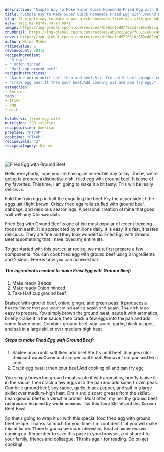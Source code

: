 ```yaml
---
description: "Simple Way to Make Super Quick Homemade Fried Egg with Ground Beef"
title: "Simple Way to Make Super Quick Homemade Fried Egg with Ground Beef"
slug: 77-simple-way-to-make-super-quick-homemade-fried-egg-with-ground-beef
date: 2021-05-02T03:43:04.057Z
image: https://img-global.cpcdn.com/recipes/eb90cc1ed97f861d/680x482cq70/fried-egg-with-ground-beef-recipe-main-photo.jpg
thumbnail: https://img-global.cpcdn.com/recipes/eb90cc1ed97f861d/680x482cq70/fried-egg-with-ground-beef-recipe-main-photo.jpg
cover: https://img-global.cpcdn.com/recipes/eb90cc1ed97f861d/680x482cq70/fried-egg-with-ground-beef-recipe-main-photo.jpg
author: Hilda McGee
ratingvalue: 5
reviewcount: 28453
recipeingredient:
- "3 eggs"
- " Onion minced"
- "Half cup ground beef"
recipeinstructions:
- "Sautee onion until soft then add beef.Stir fry until beef changes color then add water.Cover and simmer until it soft.Remove from pan and let it cool."
- "Crack egg beat it then.pour beef.Add cooking oil and pan fry egg."
categories:
- Recipe
tags:
- fried
- egg
- with

katakunci: fried egg with 
nutrition: 298 calories
recipecuisine: American
preptime: "PT34M"
cooktime: "PT48M"
recipeyield: "2"
recipecategory: Dinner

---
```



![Fried Egg with Ground Beef](https://img-global.cpcdn.com/recipes/eb90cc1ed97f861d/680x482cq70/fried-egg-with-ground-beef-recipe-main-photo.jpg)

Hello everybody, hope you are having an incredible day today. Today, we're going to prepare a distinctive dish, fried egg with ground beef. It is one of my favorites. This time, I am going to make it a bit tasty. This will be really delicious.

Fold the fryin eggs in half the engulfing the beef. Fry the upper side of the eggs until light brown. Crispy fried egg rolls stuffed with ground beef, cabbage, and delicious seasonings. A personal creation of mine that goes well with any Chinese dish.

Fried Egg with Ground Beef is one of the most popular of recent trending foods on earth. It is appreciated by millions daily. It is easy, it's fast, it tastes delicious. They are fine and they look wonderful. Fried Egg with Ground Beef is something that I have loved my entire life.


To get started with this particular recipe, we must first prepare a few components. You can cook fried egg with ground beef using 3 ingredients and 2 steps. Here is how you can achieve that.

<!--inarticleads1-->

##### The ingredients needed to make Fried Egg with Ground Beef:

1. Make ready 3 eggs
1. Make ready  Onion minced
1. Take Half cup ground beef


Braised with ground beef, onion, ginger, and green peas, it produces a hearty flavor that you won&#39;t mind eating again and again. The dish is so easy to prepare. You simply brown the ground meat, saute it with aromatics, briefly braise it in the sauce, then crack a few eggs into the pan and add some frozen peas. Combine ground beef, soy sauce, garlic, black pepper, and salt in a large skillet over medium-high heat. 

<!--inarticleads2-->

##### Steps to make Fried Egg with Ground Beef:

1. Sautee onion until soft then add beef.Stir fry until beef changes color then add water.Cover and simmer until it soft.Remove from pan and let it cool.
1. Crack egg beat it then.pour beef.Add cooking oil and pan fry egg.


You simply brown the ground meat, saute it with aromatics, briefly braise it in the sauce, then crack a few eggs into the pan and add some frozen peas. Combine ground beef, soy sauce, garlic, black pepper, and salt in a large skillet over medium-high heat. Drain and discard grease from the skillet. Lean ground beef is a versatile protein. Most often, my healthy ground beef recipes are inspired by world cuisines, like this Taco Skillet and this Korean Beef Bowl. 

So that's going to wrap it up with this special food fried egg with ground beef recipe. Thanks so much for your time. I'm confident that you will make this at home. There is gonna be more interesting food at home recipes coming up. Remember to save this page in your browser, and share it to your family, friends and colleague. Thanks again for reading. Go on get cooking!
